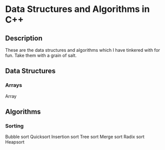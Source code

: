 # Data Structures and Algorithms in C++

## Description

These are the data structures and algorithms which I have tinkered
with for fun. Take them with a grain of salt.

## Data Structures

### Arrays

Array

## Algorithms

### Sorting

Bubble sort
Quicksort
Insertion sort
Tree sort
Merge sort
Radix sort
Heapsort
